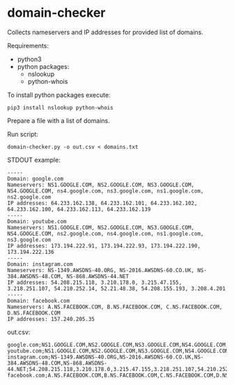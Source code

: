 # domain-checker
Collects nameservers and IP addresses for provided list of domains.

Requirements: 
   * python3
   * python packages: 
     * nslookup 
     * python-whois
       
To install python packages execute:
```
pip3 install nslookup python-whois
```

Prepare a file with a list of domains.

Run script:
```
domain-checker.py -o out.csv < domains.txt
```

STDOUT example:
```
-----
Domain: google.com
Nameservers: NS1.GOOGLE.COM, NS2.GOOGLE.COM, NS3.GOOGLE.COM, NS4.GOOGLE.COM, ns4.google.com, ns3.google.com, ns1.google.com, ns2.google.com
IP addresses: 64.233.162.138, 64.233.162.101, 64.233.162.102, 64.233.162.100, 64.233.162.113, 64.233.162.139
-----
Domain: youtube.com
Nameservers: NS1.GOOGLE.COM, NS2.GOOGLE.COM, NS3.GOOGLE.COM, NS4.GOOGLE.COM, ns2.google.com, ns4.google.com, ns1.google.com, ns3.google.com
IP addresses: 173.194.222.91, 173.194.222.93, 173.194.222.190, 173.194.222.136
-----
Domain: instagram.com
Nameservers: NS-1349.AWSDNS-40.ORG, NS-2016.AWSDNS-60.CO.UK, NS-384.AWSDNS-48.COM, NS-868.AWSDNS-44.NET
IP addresses: 54.208.215.118, 3.210.178.0, 3.215.47.155, 3.218.251.107, 54.210.252.14, 52.21.48.38, 54.208.155.193, 3.208.4.201
-----
Domain: facebook.com
Nameservers: A.NS.FACEBOOK.COM, B.NS.FACEBOOK.COM, C.NS.FACEBOOK.COM, D.NS.FACEBOOK.COM
IP addresses: 157.240.205.35
```
out.csv:
```
google.com;NS1.GOOGLE.COM,NS2.GOOGLE.COM,NS3.GOOGLE.COM,NS4.GOOGLE.COM,ns4.google.com,ns3.google.com,ns1.google.com,ns2.google.com;64.233.162.138,64.233.162.101,64.233.162.102,64.233.162.100,64.233.162.113,64.233.162.139
youtube.com;NS1.GOOGLE.COM,NS2.GOOGLE.COM,NS3.GOOGLE.COM,NS4.GOOGLE.COM,ns2.google.com,ns4.google.com,ns1.google.com,ns3.google.com;173.194.222.91,173.194.222.93,173.194.222.190,173.194.222.136
instagram.com;NS-1349.AWSDNS-40.ORG,NS-2016.AWSDNS-60.CO.UK,NS-384.AWSDNS-48.COM,NS-868.AWSDNS-44.NET;54.208.215.118,3.210.178.0,3.215.47.155,3.218.251.107,54.210.252.14,52.21.48.38,54.208.155.193,3.208.4.201
facebook.com;A.NS.FACEBOOK.COM,B.NS.FACEBOOK.COM,C.NS.FACEBOOK.COM,D.NS.FACEBOOK.COM;157.240.205.35
```